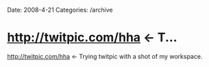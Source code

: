 Date: 2008-4-21
Categories: /archive

# http://twitpic.com/hha <- T...

http://twitpic.com/hha &lt;- Trying twitpic with a shot of my workspace.
